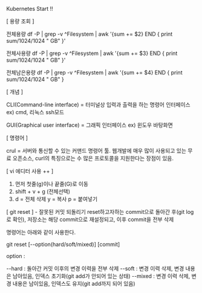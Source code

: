 Kubernetes Start !!

[ 용량 조회 ]

전체용량
df -P | grep -v ^Filesystem | awk '{sum += $2} END { print sum/1024/1024 " GB" }'

전체사용량 
df -P | grep -v ^Filesystem | awk '{sum += $3} END { print sum/1024/1024 " GB" }'

전체남은용량
df -P | grep -v ^Filesystem | awk '{sum += $4} END { print sum/1024/1024 " GB" }

[ 개념 ]

CLI(Command-line interface) = 터미널상 입력과 출력을 하는 명령어 인터페이스 ex) cmd, 리눅스 ssh모드

GUI(Graphical user interface) = 그래픽 인터페이스 ex) 윈도우 바탕화면

[ 명령어 ]

crul = 서버와 통신할 수 있는 커맨드 명령어 툴. 웹개발에 매우 많이 사용되고 있는 무료 오픈소스, curl의 특징으로는 수 많은 프로토콜을 지원한다는 장점이 있음.

[ vi 에디터 사용 ++ ]

1. 먼저 첫줄(g)이나 끝줄(G)로 이동
2.  shift + v + g (전체선택)
3.  d = 전체 삭제
    y = 복사
    p = 붙여넣기

[ git reset ] - 잘못된 커밋 되돌리기
reset하고자하는 commit으로 돌아간 후(git log로 확인), 저장소는 해당 commit으로 재설정되고, 이후 commit을 전부 삭제

명령어는 아래와 같이 사용한다.
 
git reset [--option(hard/soft/mixed)] [commit]
 
option : 

--hard : 돌아간 커밋 이후의 변경 이력을 전부 삭제
--soft : 변경 이력 삭제, 변경 내용은 남아있음, 인덱스 초기화(git add가 안되어 있는 상태)
--mixed : 변경 이력 삭제, 변경 내용은 남이있음, 인덱스도 유지(git add까지 되어 있음) 
